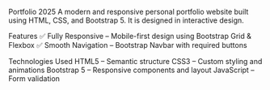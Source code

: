 Portfolio 2025
A modern and responsive personal portfolio website built using HTML, CSS, and Bootstrap 5. It is designed in interactive design.

Features
✅ Fully Responsive – Mobile-first design using Bootstrap Grid & Flexbox
✅ Smooth Navigation – Bootstrap Navbar with required buttons


Technologies Used
HTML5 – Semantic structure
CSS3 – Custom styling and animations
Bootstrap 5 – Responsive components and layout
JavaScript – Form validation 
